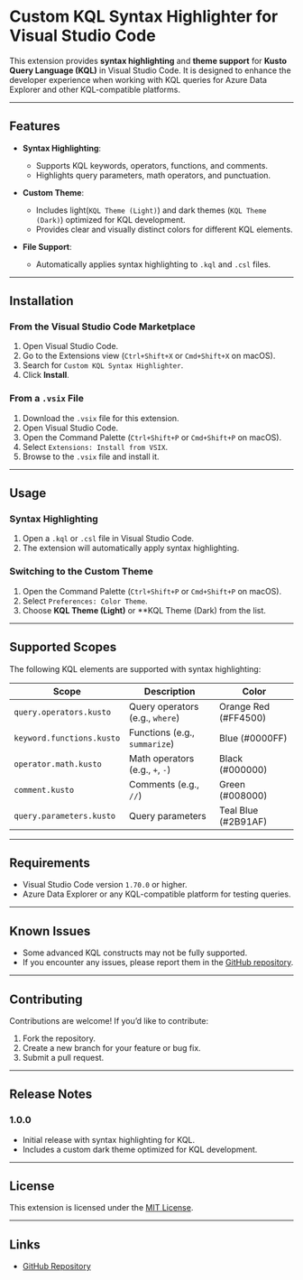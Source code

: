# Custom KQL Syntax Highlighter for Visual Studio Code

This extension provides **syntax highlighting** and **theme support** for **Kusto Query Language (KQL)** in Visual Studio Code. It is designed to enhance the developer experience when working with KQL queries for Azure Data Explorer and other KQL-compatible platforms.

---

## Features

- **Syntax Highlighting**:
  - Supports KQL keywords, operators, functions, and comments.
  - Highlights query parameters, math operators, and punctuation.

- **Custom Theme**:
  - Includes light(`KQL Theme (Light)`) and dark themes (`KQL Theme (Dark)`) optimized for KQL development.
  - Provides clear and visually distinct colors for different KQL elements.

- **File Support**:
  - Automatically applies syntax highlighting to `.kql` and `.csl` files.

---

## Installation

### From the Visual Studio Code Marketplace
1. Open Visual Studio Code.
2. Go to the Extensions view (`Ctrl+Shift+X` or `Cmd+Shift+X` on macOS).
3. Search for `Custom KQL Syntax Highlighter`.
4. Click **Install**.

### From a `.vsix` File
1. Download the `.vsix` file for this extension.
2. Open Visual Studio Code.
3. Open the Command Palette (`Ctrl+Shift+P` or `Cmd+Shift+P` on macOS).
4. Select `Extensions: Install from VSIX`.
5. Browse to the `.vsix` file and install it.

---

## Usage

### Syntax Highlighting
1. Open a `.kql` or `.csl` file in Visual Studio Code.
2. The extension will automatically apply syntax highlighting.

### Switching to the Custom Theme
1. Open the Command Palette (`Ctrl+Shift+P` or `Cmd+Shift+P` on macOS).
2. Select `Preferences: Color Theme`.
3. Choose **KQL Theme (Light)** or **KQL Theme (Dark) from the list.

---

## Supported Scopes

The following KQL elements are supported with syntax highlighting:

| **Scope**                  | **Description**                     | **Color**       |
|----------------------------|-------------------------------------|-----------------|
| `query.operators.kusto`    | Query operators (e.g., `where`)     | Orange Red (#FF4500) |
| `keyword.functions.kusto`  | Functions (e.g., `summarize`)       | Blue (#0000FF)  |
| `operator.math.kusto`      | Math operators (e.g., `+`, `-`)     | Black (#000000) |
| `comment.kusto`            | Comments (e.g., `//`)               | Green (#008000) |
| `query.parameters.kusto`   | Query parameters                    | Teal Blue (#2B91AF) |

---

## Requirements

- Visual Studio Code version `1.70.0` or higher.
- Azure Data Explorer or any KQL-compatible platform for testing queries.

---

## Known Issues

- Some advanced KQL constructs may not be fully supported.
- If you encounter any issues, please report them in the [GitHub repository](https://github.com/aobaruwa/KQL-Syntax-Highlighter/issues).

---

## Contributing

Contributions are welcome! If you’d like to contribute:
1. Fork the repository.
2. Create a new branch for your feature or bug fix.
3. Submit a pull request.

---

## Release Notes

### 1.0.0
- Initial release with syntax highlighting for KQL.
- Includes a custom dark theme optimized for KQL development.

---

## License

This extension is licensed under the [MIT License](https://opensource.org/licenses/MIT).

---

## Links

- [GitHub Repository](https://github.com/aobaruwa/KQL-Syntax-Highlighter)